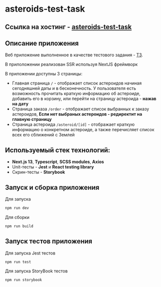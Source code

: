 # **asteroids-test-task**

## Ссылка на хостинг - <a href='https://asteroids-test-task-jwh5.vercel.app/'>asteroids-test-task</a>

## Описание приложения

Веб приложение выполненное в качестве тестового задания - <a href='https://docs.google.com/document/d/1bSC3hgaYe69FJFKKNFHKokJ2Rs0bxkYQ9ixnBS8xn-M/edit#heading=h.zhvqi4h9zsj2'>ТЗ</a>.

В прилоложении реализован SSR используя NextJS фреймворк

В приложении доступны 3 страницы:

- Главная страница ```/``` - отображает список астероидов начиная сегодняшней даты и в бесконечность. У пользователя есть возможность прочитать краткую информацию об астероиде, добавить его в корзину, или перейти на страницу астероида - **нажав на дату**
- Страница заказа ```/order``` - отображает список выбранных к заказу астероидов, **Если нет выбраных астероидов - редиректит на главную страницу**
- Страница астероида ```/asteroid/[id]``` - отображает краткую информацию о конкретном астероиде, а также перечисляет список всех его сближений с Землей

## Используемый стек технологий: 

- **Next.js 13**, **Typescript**, **SCSS modules**, **Axios**
- Unit-тесты - **Jest** и **React testing library**
- Скрин-тесты - **Storybook**

<h2>Запуск и сборка приложения </h2>

<p>Для запуска</p>

```bash
npm run dev
```

<p>Для сборки</p>

```bash
npm run build
```

## Запуск тестов приложения

Для запуска Jest тестов

```bash
npm run test
```

Для запуска StoryBook тестов

```bash
npm run storybook
```
